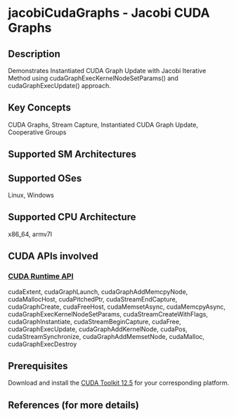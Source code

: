 # jacobiCudaGraphs - Jacobi CUDA Graphs

## Description

Demonstrates Instantiated CUDA Graph Update with Jacobi Iterative Method using cudaGraphExecKernelNodeSetParams() and cudaGraphExecUpdate() approach.

## Key Concepts

CUDA Graphs, Stream Capture, Instantiated CUDA Graph Update, Cooperative Groups

## Supported SM Architectures

## Supported OSes

Linux, Windows

## Supported CPU Architecture

x86_64, armv7l

## CUDA APIs involved

### [CUDA Runtime API](http://docs.nvidia.com/cuda/cuda-runtime-api/index.html)
cudaExtent, cudaGraphLaunch, cudaGraphAddMemcpyNode, cudaMallocHost, cudaPitchedPtr, cudaStreamEndCapture, cudaGraphCreate, cudaFreeHost, cudaMemsetAsync, cudaMemcpyAsync, cudaGraphExecKernelNodeSetParams, cudaStreamCreateWithFlags, cudaGraphInstantiate, cudaStreamBeginCapture, cudaFree, cudaGraphExecUpdate, cudaGraphAddKernelNode, cudaPos, cudaStreamSynchronize, cudaGraphAddMemsetNode, cudaMalloc, cudaGraphExecDestroy

## Prerequisites

Download and install the [CUDA Toolkit 12.5](https://developer.nvidia.com/cuda-downloads) for your corresponding platform.

## References (for more details)
